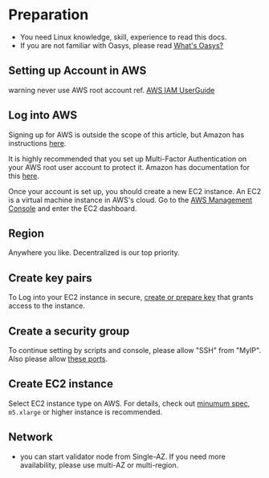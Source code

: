 # Preparation
- You need Linux knowledge, skill, experience to read this docs.
- If you are not familiar with Oasys, please read [What's Oasys?](/docs/tech-docs/whats-oasys/1-1-whats-oasys)

## Setting up Account in AWS
warning never use AWS root account ref. [AWS IAM UserGuide](https://docs.aws.amazon.com/IAM/latest/UserGuide/id_root-user.html)

## Log into AWS
Signing up for AWS is outside the scope of this article, but Amazon has instructions [here](https://aws.amazon.com/premiumsupport/knowledge-center/create-and-activate-aws-account).

It is highly recommended that you set up Multi-Factor Authentication on your AWS root user account to protect it. Amazon has documentation for this [here](https://docs.aws.amazon.com/IAM/latest/UserGuide/id_credentials_mfa_enable_virtual.html#enable-virt-mfa-for-root).

Once your account is set up, you should create a new EC2 instance. An EC2 is a virtual machine instance in AWS's cloud. Go to the [AWS Management Console](https://console.aws.amazon.com/) and enter the EC2 dashboard.

## Region
 Anywhere you like. Decentralized is our top priority. 

## Create key pairs
To Log into your EC2 instance in secure, [create or prepare key](https://docs.aws.amazon.com/AWSEC2/latest/UserGuide/create-key-pairs.html) that grants access to the instance.

## Create a security group

To continue setting by scripts and console, please allow "SSH" from "MyIP".
Also please allow [these ports](/docs/hub-validator/operate-validator/1-1-hd-requirement#firewall-settings).

## Create EC2 instance

Select EC2 instance type on AWS. 
For details, check out [minumum spec](/docs/hub-validator/operate-validator/1-1-hd-requirement), `m5.xlarge` or higher instance is recommended. 

## Network 
 - you can start validator node from Single-AZ. If you need more availability, please use multi-AZ or multi-region.
